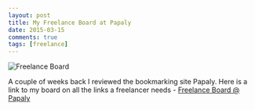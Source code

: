 ```yaml
---
layout: post
title: My Freelance Board at Papaly
date: 2015-03-15
comments: true
tags: [freelance]
---
```


![Freelance Board](meganmarshall16.github.io/_posts/img/papaly-freelance.png)

A couple of weeks back I reviewed the bookmarking site Papaly. Here is a link to my board on all the links a freelancer needs - [Freelance Board @ Papaly](https://papaly.com/megan16/6jXQt/Freelance)
